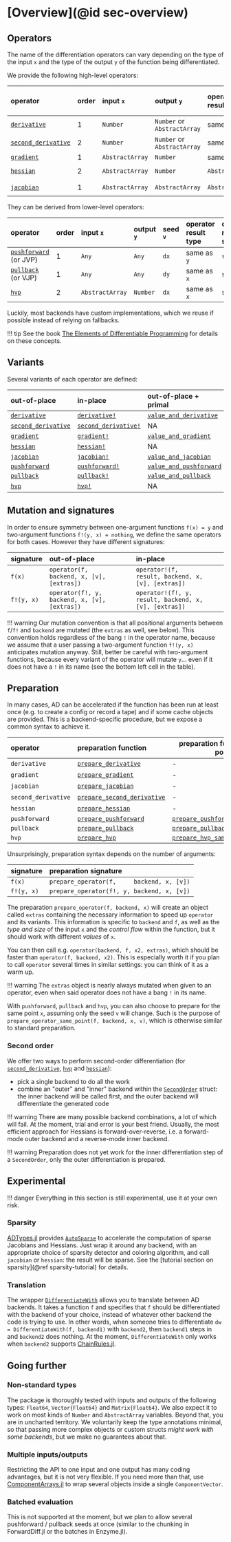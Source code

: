 # [Overview](@id sec-overview)

## Operators

The name of the differentiation operators can vary depending on the type of the input `x` and the type of the output `y` of the function being differentiated.

We provide the following high-level operators:

| operator                    | order | input  `x`      | output   `y`                | operator result type | operator result shape    |
| :-------------------------- | :---- | :-------------- | :-------------------------- | :------------------- | :----------------------- |
| [`derivative`](@ref)        | 1     | `Number`        | `Number` or `AbstractArray` | same as `y`          | `size(y)`                |
| [`second_derivative`](@ref) | 2     | `Number`        | `Number` or `AbstractArray` | same as `y`          | `size(y)`                |
| [`gradient`](@ref)          | 1     | `AbstractArray` | `Number`                    | same as `x`          | `size(x)`                |
| [`hessian`](@ref)           | 2     | `AbstractArray` | `Number`                    | `AbstractMatrix`     | `(length(x), length(x))` |
| [`jacobian`](@ref)          | 1     | `AbstractArray` | `AbstractArray`             | `AbstractMatrix`     | `(length(y), length(x))` |

They can be derived from lower-level operators:

| operator                       | order | input  `x`      | output   `y` | seed `v` | operator result type | operator result shape |
| :----------------------------- | :---- | :-------------- | :----------- | :------- | :------------------- | :-------------------- |
| [`pushforward`](@ref) (or JVP) | 1     | `Any`           | `Any`        | `dx`     | same as `y`          | `size(y)`             |
| [`pullback`](@ref) (or VJP)    | 1     | `Any`           | `Any`        | `dy`     | same as `x`          | `size(x)`             |
| [`hvp`](@ref)                  | 2     | `AbstractArray` | `Number`     | `dx`     | same as `x`          | `size(x)`             |

Luckily, most backends have custom implementations, which we reuse if possible instead of relying on fallbacks.

!!! tip
    See the book [The Elements of Differentiable Programming](https://arxiv.org/abs/2403.14606) for details on these concepts.

## Variants

Several variants of each operator are defined:

| out-of-place                | in-place                     | out-of-place + primal           | in-place + primal                |
| :-------------------------- | :--------------------------- | :------------------------------ | :------------------------------- |
| [`derivative`](@ref)        | [`derivative!`](@ref)        | [`value_and_derivative`](@ref)  | [`value_and_derivative!`](@ref)  |
| [`second_derivative`](@ref) | [`second_derivative!`](@ref) | NA                              | NA                               |
| [`gradient`](@ref)          | [`gradient!`](@ref)          | [`value_and_gradient`](@ref)    | [`value_and_gradient!`](@ref)    |
| [`hessian`](@ref)           | [`hessian!`](@ref)           | NA                              | NA                               |
| [`jacobian`](@ref)          | [`jacobian!`](@ref)          | [`value_and_jacobian`](@ref)    | [`value_and_jacobian!`](@ref)    |
| [`pushforward`](@ref)       | [`pushforward!`](@ref)       | [`value_and_pushforward`](@ref) | [`value_and_pushforward!`](@ref) |
| [`pullback`](@ref)          | [`pullback!`](@ref)          | [`value_and_pullback`](@ref)    | [`value_and_pullback!`](@ref)    |
| [`hvp`](@ref)               | [`hvp!`](@ref)               | NA                              | NA                               |

## Mutation and signatures

In order to ensure symmetry between one-argument functions `f(x) = y` and two-argument functions `f!(y, x) = nothing`, we define the same operators for both cases.
However they have different signatures:

| signature  | out-of-place                                 | in-place                                              |
| :--------- | :------------------------------------------- | :---------------------------------------------------- |
| `f(x)`     | `operator(f,     backend, x, [v], [extras])` | `operator!(f,     result, backend, x, [v], [extras])` |
| `f!(y, x)` | `operator(f!, y, backend, x, [v], [extras])` | `operator!(f!, y, result, backend, x, [v], [extras])` |

!!! warning
    Our mutation convention is that all positional arguments between `f`/`f!` and `backend` are mutated (the `extras` as well, see below).
    This convention holds regardless of the bang `!` in the operator name, because we assume that a user passing a two-argument function `f!(y, x)` anticipates mutation anyway.
    Still, better be careful with two-argument functions, because every variant of the operator will mutate `y`... even if it does not have a `!` in its name (see the bottom left cell in the table).

## Preparation

In many cases, AD can be accelerated if the function has been run at least once (e.g. to create a config or record a tape) and if some cache objects are provided.
This is a backend-specific procedure, but we expose a common syntax to achieve it.

| operator            | preparation function                | preparation function (same point)        |
| :------------------ | :---------------------------------- | ---------------------------------------- |
| `derivative`        | [`prepare_derivative`](@ref)        | -                                        |
| `gradient`          | [`prepare_gradient`](@ref)          | -                                        |
| `jacobian`          | [`prepare_jacobian`](@ref)          | -                                        |
| `second_derivative` | [`prepare_second_derivative`](@ref) | -                                        |
| `hessian`           | [`prepare_hessian`](@ref)           | -                                        |
| `pushforward`       | [`prepare_pushforward`](@ref)       | [`prepare_pushforward_same_point`](@ref) |
| `pullback`          | [`prepare_pullback`](@ref)          | [`prepare_pullback_same_point`](@ref)    |
| `hvp`               | [`prepare_hvp`](@ref)               | [`prepare_hvp_same_point`](@ref)         |

Unsurprisingly, preparation syntax depends on the number of arguments:

| signature  | preparation signature                      |
| :--------- | :----------------------------------------- |
| `f(x)`     | `prepare_operator(f,     backend, x, [v])` |
| `f!(y, x)` | `prepare_operator(f!, y, backend, x, [v])` |

The preparation `prepare_operator(f, backend, x)` will create an object called `extras` containing the necessary information to speed up `operator` and its variants.
This information is specific to `backend` and `f`, as well as the _type and size_ of the input `x` and the _control flow_ within the function, but it should work with different _values_ of `x`.

You can then call e.g. `operator(backend, f, x2, extras)`, which should be faster than `operator(f, backend, x2)`.
This is especially worth it if you plan to call `operator` several times in similar settings: you can think of it as a warm up.

!!! warning
    The `extras` object is nearly always mutated when given to an operator, even when said operator does not have a bang `!` in its name.

With `pushforward`, `pullback` and `hvp`, you can also choose to prepare for the same point `x`, assuming only the seed `v` will change.
Such is the purpose of `prepare_operator_same_point(f, backend, x, v)`, which is otherwise similar to standard preparation.

### Second order

We offer two ways to perform second-order differentiation (for [`second_derivative`](@ref), [`hvp`](@ref) and [`hessian`](@ref)):

- pick a single backend to do all the work
- combine an "outer" and "inner" backend within the [`SecondOrder`](@ref) struct: the inner backend will be called first, and the outer backend will differentiate the generated code

!!! warning
    There are many possible backend combinations, a lot of which will fail.
    At the moment, trial and error is your best friend.
    Usually, the most efficient approach for Hessians is forward-over-reverse, i.e. a forward-mode outer backend and a reverse-mode inner backend.

!!! warning
    Preparation does not yet work for the inner differentiation step of a `SecondOrder`, only the outer differentiation is prepared.

## Experimental

!!! danger
    Everything in this section is still experimental, use it at your own risk.

### Sparsity

[ADTypes.jl](https://github.com/SciML/ADTypes.jl) provides [`AutoSparse`](@ref) to accelerate the computation of sparse Jacobians and Hessians.
Just wrap it around any backend, with an appropriate choice of sparsity detector and coloring algorithm, and call `jacobian` or `hessian`: the result will be sparse.
See the [tutorial section on sparsity](@ref sparsity-tutorial) for details.

### Translation

The wrapper [`DifferentiateWith`](@ref) allows you to translate between AD backends.
It takes a function `f` and specifies that `f` should be differentiated with the backend of your choice, instead of whatever other backend the code is trying to use.
In other words, when someone tries to differentiate `dw = DifferentiateWith(f, backend1)` with `backend2`, then `backend1` steps in and `backend2` does nothing.
At the moment, `DifferentiateWith` only works when `backend2` supports [ChainRules.jl](https://github.com/JuliaDiff/ChainRules.jl).

## Going further

### Non-standard types

The package is thoroughly tested with inputs and outputs of the following types: `Float64`, `Vector{Float64}` and `Matrix{Float64}`.
We also expect it to work on most kinds of `Number` and `AbstractArray` variables.
Beyond that, you are in uncharted territory.
We voluntarily keep the type annotations minimal, so that passing more complex objects or custom structs _might work with some backends_, but we make no guarantees about that.

### Multiple inputs/outputs

Restricting the API to one input and one output has many coding advantages, but it is not very flexible.
If you need more than that, use [ComponentArrays.jl](https://github.com/jonniedie/ComponentArrays.jl) to wrap several objects inside a single `ComponentVector`.

### Batched evaluation

This is not supported at the moment, but we plan to allow several pushforward / pullback seeds at once (similar to the chunking in ForwardDiff.jl or the batches in Enzyme.jl).
